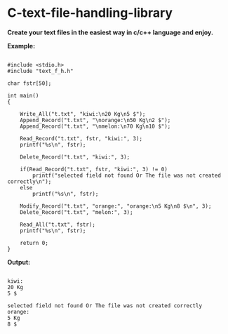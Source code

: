 # C-text-file-handling-library

**Create your text files in the easiest way in c/c++ language and enjoy.**

__Example:__


~~~

#include <stdio.h>
#include "text_f_h.h"

char fstr[50];

int main()
{

    Write_All("t.txt", "kiwi:\n20 Kg\n5 $");
    Append_Record("t.txt", "\norange:\n50 Kg\n2 $");
    Append_Record("t.txt", "\nmelon:\n70 Kg\n10 $");

    Read_Record("t.txt", fstr, "kiwi:", 3);
    printf("%s\n", fstr);

    Delete_Record("t.txt", "kiwi:", 3);

    if(Read_Record("t.txt", fstr, "kiwi:", 3) != 0)
        printf("selected field not found Or The file was not created correctly\n");
    else
        printf("%s\n", fstr);

    Modify_Record("t.txt", "orange:", "orange:\n5 Kg\n8 $\n", 3);
    Delete_Record("t.txt", "melon:", 3);

    Read_All("t.txt", fstr);
    printf("%s\n", fstr);

    return 0;
}

~~~

**Output:**

~~~

kiwi:
20 Kg
5 $  

selected field not found Or The file was not created correctly
orange:
5 Kg   
8 $    

~~~

